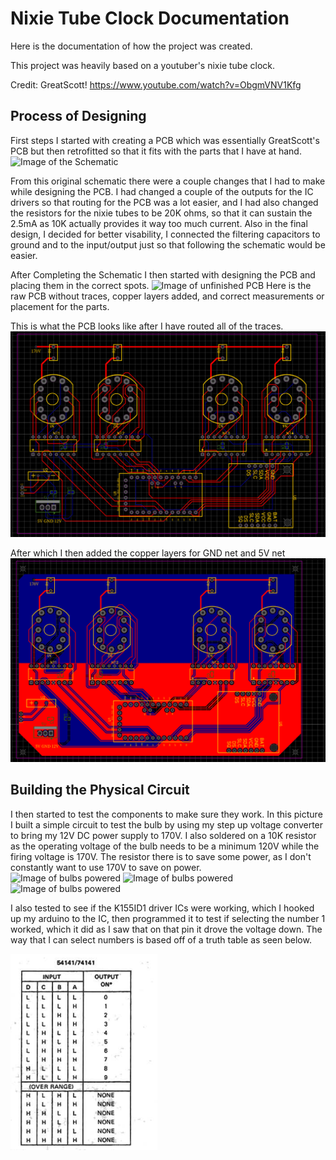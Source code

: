 # Nixie Tube Clock Documentation
Here is the documentation of how the project was created.

This project was heavily based on a youtuber's nixie tube clock.

Credit: GreatScott!
https://www.youtube.com/watch?v=ObgmVNV1Kfg 

## Process of Designing
First steps I started with creating a PCB which was essentially GreatScott's PCB but then retrofitted so that it fits with the parts that I have at hand.
![Image of the Schematic](Schematics&Pictures/Schematic_Nixie-Tube_2024-09-21.png)

From this original schematic there were a couple changes that I had to make while designing the PCB. I had changed a couple of the outputs for the IC drivers so that routing for the PCB was a lot easier, and I had also changed the resistors for the nixie tubes to be 20K ohms, so that it can sustain the 2.5mA as 10K actually provides it way too much current. Also in the final design, I decided for better visability, I connected the filtering capacitors to ground and to the input/output just so that following the schematic would be easier.

After Completing the Schematic I then started with designing the PCB and placing them in the correct spots.
![Image of unfinished PCB](Schematics&Pictures/PCBDesign.png)
Here is the raw PCB without traces, copper layers added, and correct measurements or placement for the parts. 

This is what the PCB looks like after I have routed all of the traces.
![Image of routed PCB](Schematics&Pictures/RoutedPcb.png)

After which I then added the copper layers for GND net and 5V net
![Image of routed PCB with copper layers](Schematics&Pictures/Copperlayered.png)
## Building the Physical Circuit

I then started to test the components to make sure they work. In this picture I built a simple circuit to test the bulb by using my step up voltage converter to bring my 12V DC power supply to 170V. I also soldered on a 10K resistor as the operating voltage of the bulb needs to be a minimum 120V while the firing voltage is 170V. The resistor there is to save some power, as I don't constantly want to use 170V to save on power.  
![Image of bulbs powered](Schematics&Pictures/5.png) 
![Image of bulbs powered](Schematics&Pictures/6.png)
![Image of bulbs powered](Schematics&Pictures/7.png)

I also tested to see if the K155ID1 driver ICs were working, which I hooked up my arduino to the IC, then programmed it to test if selecting the number 1 worked, which it did as I saw that on that pin it drove the voltage down. The way that I can select numbers is based off of a truth table as seen below.

![Image of IC truth table](Schematics&Pictures/truth.png)
